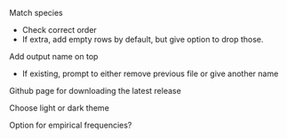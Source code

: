 Match species
- Check correct order
- If extra, add empty rows by default, but give option to drop those.

Add output name on top
- If existing, prompt to either remove previous file or give another name

Github page for downloading the latest release

Choose light or dark theme

Option for empirical frequencies?
